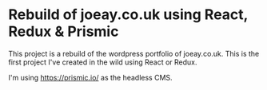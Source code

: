 # Rebuild of joeay.co.uk using React, Redux & Prismic

This project is a rebuild of the wordpress portfolio of joeay.co.uk. This is the first project I've created in the wild using React or Redux.

I'm using https://prismic.io/ as the headless CMS.
